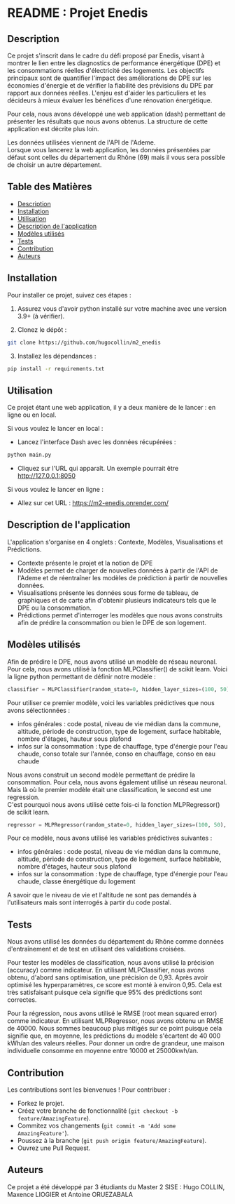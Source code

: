 # README : Projet Enedis

## Description
Ce projet s'inscrit dans le cadre du défi proposé par Enedis, visant à montrer le lien entre les diagnostics de performance énergétique (DPE) et les consommations réelles d'électricité des logements. Les objectifs principaux sont de quantifier l'impact des améliorations de DPE sur les économies d'énergie et de vérifier la fiabilité des prévisions du DPE par rapport aux données réelles. L'enjeu est d'aider les particuliers et les décideurs à mieux évaluer les bénéfices d'une rénovation énergétique.  

Pour cela, nous avons développé une web application (dash) permettant de présenter les résultats que nous avons obtenus. La structure de cette application est décrite plus loin.  

Les données utilisées viennent de l'API de l'Ademe.  
Lorsque vous lancerez la web application, les données présentées par défaut sont celles du département du Rhône (69) mais il vous sera possible de choisir un autre département.  


## Table des Matières
- [Description](#description)
- [Installation](#installation)
- [Utilisation](#utilisation)
- [Description de l'application](#description-de-lapplication)
- [Modèles utilisés](#modèles-utilisés)
- [Tests](#tests)
- [Contribution](#contribution)
- [Auteurs](#auteurs)  


## Installation
Pour installer ce projet, suivez ces étapes :
1) Assurez vous d'avoir python installé sur votre machine avec une version 3.9+ (à vérifier).

2) Clonez le dépôt :
```bash
git clone https://github.com/hugocollin/m2_enedis
```

3) Installez les dépendances :
```bash
pip install -r requirements.txt  
```

## Utilisation
Ce projet étant une web application, il y a deux manière de le lancer : en ligne ou en local.

Si vous voulez le lancer en local :
- Lancez l'interface Dash avec les données récupérées :
```python
python main.py
```
- Cliquez sur l'URL qui apparaît. Un exemple pourrait être http://127.0.0.1:8050  

Si vous voulez le lancer en ligne :
- Allez sur cet URL : https://m2-enedis.onrender.com/  


## Description de l'application 
L'application s'organise en 4 onglets : Contexte, Modèles, Visualisations et Prédictions.  
- Contexte présente le projet et la notion de DPE
- Modèles permet de charger de nouvelles données à partir de l'API de l'Ademe et de réentraîner les modèles de prédiction à partir de nouvelles données.
- Visualisations présente les données sous forme de tableau, de graphiques et de carte afin d'obtenir plusieurs indicateurs tels que le DPE ou la consommation.
- Prédictions permet d'interroger les modèles que nous avons construits afin de prédire la consommation ou bien le DPE de son logement.  


## Modèles utilisés
Afin de prédire le DPE, nous avons utilisé un modèle de réseau neuronal.  
Pour cela, nous avons utilisé la fonction MLPClassifier() de scikit learn. Voici la ligne python permettant de définir notre modèle :  
```python
classifier = MLPClassifier(random_state=0, hidden_layer_sizes=(100, 50), learning_rate_init=0.001, max_iter=300, tol=0.0001)
```
Pour utiliser ce premier modèle, voici les variables prédictives que nous avons sélectionnées :
- infos générales : code postal, niveau de vie médian dans la commune, altitude, période de construction, type de logement, surface habitable, nombre d'étages, hauteur sous plafond
- infos sur la consommation : type de chauffage, type d'énergie pour l'eau chaude, conso totale sur l'année, conso en chauffage, conso en eau chaude

Nous avons construit un second modèle permettant de prédire la consommation. 
Pour cela, nous avons également utilisé un réseau neuronal. Mais là où le premier modèle était une classification, le second est une regression.  
C'est pourquoi nous avons utilisé cette fois-ci la fonction MLPRegressor() de scikit learn.
```python
regressor = MLPRegressor(random_state=0, hidden_layer_sizes=(100, 50), learning_rate_init=0.001, max_iter=300, tol=0.0001
 ```
Pour ce modèle, nous avons utilisé les variables prédictives suivantes :
- infos générales : code postal, niveau de vie médian dans la commune, altitude, période de construction, type de logement, surface habitable, nombre d'étages, hauteur sous plafond
- infos sur la consommation : type de chauffage, type d'énergie pour l'eau chaude, classe énergétique du logement  

A savoir que le niveau de vie et l'altitude ne sont pas demandés à l'utilisateurs mais sont interrogés à partir du code postal.


## Tests
Nous avons utilisé les données du département du Rhône comme données d'entraînement et de test en utilisant des validations croisées.  

Pour tester les modèles de classification, nous avons utilisé la précision (accuracy) comme indicateur.  En utilisant MLPClassifier, nous avons obtenu, d'abord sans optimisation, une précision de 0,93. Après avoir optimisé les hyperparamètres, ce score est monté à environ 0,95. Cela est très satisfaisant puisque cela signifie que 95% des prédictions sont correctes.  

Pour la régression, nous avons utilisé le RMSE (root mean squared error) comme indicateur. En utilisant MLPRegressor, nous avons obtenu un RMSE de 40000. Nous sommes beaucoup plus mitigés sur ce point puisque cela signifie que, en moyenne, les prédictions du modèle s'écartent de 40 000 kWh/an des valeurs réelles. Pour donner un ordre de grandeur, une maison individuelle consomme en moyenne entre 10000 et 25000kwh/an.  


## Contribution
Les contributions sont les bienvenues ! Pour contribuer :
- Forkez le projet.
- Créez votre branche de fonctionnalité (```git checkout -b feature/AmazingFeature```).
- Commitez vos changements (```git commit -m 'Add some AmazingFeature'```).
- Poussez à la branche (```git push origin feature/AmazingFeature```).
- Ouvrez une Pull Request.  


## Auteurs
Ce projet a été développé par 3 étudiants du Master 2 SISE : Hugo COLLIN, Maxence LIOGIER et Antoine ORUEZABALA

